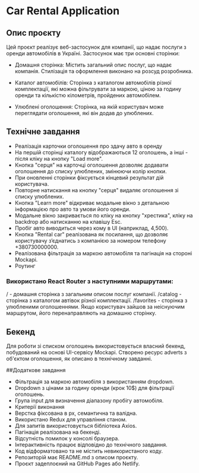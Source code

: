 
# Car Rental Application
## Опис проєкту
Цей проєкт реалізує веб-застосунок для компанії, що надає послуги з оренди автомобілів в Україні. Застосунок має три основні сторінки:

- Домашня сторінка: Містить загальний опис послуг, що надає компанія. Стилізація та оформлення виконано на розсуд розробника.

- Каталог автомобілів: Сторінка з каталогом автомобілів різної комплектації, які можна фільтрувати за маркою, ціною за годину оренди та кількістю кілометрів, пройдених автомобілем.

- Улюблені оголошення: Сторінка, на якій користувач може переглядати оголошення, які він додав до улюблених.

## Технічне завдання
- Реалізація карточки оголошення про здачу авто в оренду
- На першій сторінці каталогу відображаються 12 оголошень, а інші - після кліку на кнопку "Load more".
- Кнопка "серця" на карточці оголошення дозволяє додавати оголошення до списку улюблених, змінюючи колір кнопки.
- При оновленні сторінки фіксується кінцевий результат дій користувача.
- Повторне натискання на кнопку "серця" видаляє оголошення зі списку улюблених.
- Кнопка "Learn more" відкриває модальне вікно з детальною інформацією про авто та умови його оренди.
- Модальне вікно закривається по кліку на кнопку "хрестика", кліку на backdrop або натисканню на клавішу Esc.
- Пробіг авто виводиться через кому в UI (наприклад, 4,500).
- Кнопка "Rental car" реалізована як посилання, що дозволяє користувачу зʼєднатись з компанією за номером телефону +380730000000.
- Реалізована фільтрація за маркою автомобіля та пагінація на стороні Mockapi.
- Роутинг

### Використано React Router з наступними маршрутами:

/ - домашня сторінка з загальним описом послуг компанії.
/catalog - сторінка з каталогом автівок різної комплектації.
/favorites - сторінка з улюбленими оголошеннями.
Якщо користувач зайшов за неіснуючим маршрутом, його перенаправляють на домашню сторінку.

## Бекенд
Для роботи зі списком оголошень використовується власний бекенд, побудований на основі UI-сервісу Mockapi. Створено ресурс adverts з об'єктом оголошення, як описано в технічному завданні.

##Додаткове завдання
- Фільтрація за маркою автомобіля з використанням dropdown.
- Dropdown з цінами за годину оренди (крок 10$) для фільтрації оголошень.
- Група input для визначення діапазону пробігу автомобіля.
- Критерії виконання
- Верстка фіксована в рх, семантична та валідна.
- Використано Redux для управління станом.
- Для запитів використовується бібліотека Axios.
- Пагінація реалізована на бекенді.
- Відсутність помилок у консолі браузера.
- Інтерактивність працює відповідно до технічного завдання.
- Код відформатовано та не містить невикористаного коду.
- Репозиторій має README.md з описом проєкту.
- Проєкт задеплоєний на GitHub Pages або Netlify.
